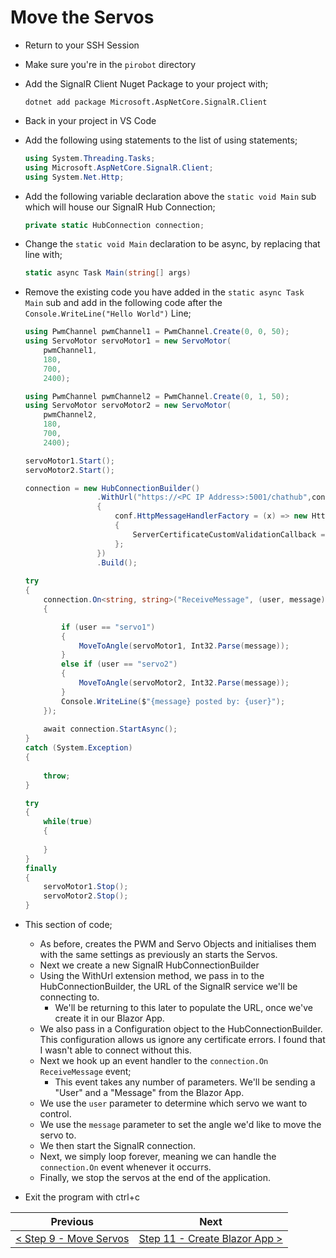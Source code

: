 # Move the Servos #

- Return to your SSH Session
- Make sure you're in the `pirobot` directory
- Add the SignalR Client Nuget Package to your project with;

    ```
    dotnet add package Microsoft.AspNetCore.SignalR.Client
    ```

- Back in your project in VS Code
- Add the following using statements to the list of using statements;

    ```cs
    using System.Threading.Tasks;
    using Microsoft.AspNetCore.SignalR.Client;
    using System.Net.Http;
    ```

- Add the following variable declaration above the `static void Main` sub which will house our SignalR Hub Connection;

    ```cs
    private static HubConnection connection;
    ```

- Change the `static void Main` declaration to be async, by replacing that line with;

    ```cs
    static async Task Main(string[] args)
    ```

- Remove the existing code you have added in the `static async Task Main` sub and add in the following code after the `Console.WriteLine("Hello World")` Line;

    ```cs
    using PwmChannel pwmChannel1 = PwmChannel.Create(0, 0, 50);
    using ServoMotor servoMotor1 = new ServoMotor(
        pwmChannel1,
        180,
        700,
        2400);

    using PwmChannel pwmChannel2 = PwmChannel.Create(0, 1, 50);
    using ServoMotor servoMotor2 = new ServoMotor(
        pwmChannel2,
        180,
        700,
        2400);

    servoMotor1.Start();
    servoMotor2.Start();

    connection = new HubConnectionBuilder()
                    .WithUrl("https://<PC IP Address>:5001/chathub",conf =>
                    {
                        conf.HttpMessageHandlerFactory = (x) => new HttpClientHandler
                        {
                            ServerCertificateCustomValidationCallback = HttpClientHandler.DangerousAcceptAnyServerCertificateValidator,
                        };                    
                    })
                    .Build();
                
    try
    {
        connection.On<string, string>("ReceiveMessage", (user, message) =>
        {

            if (user == "servo1")
            {
                MoveToAngle(servoMotor1, Int32.Parse(message));
            }
            else if (user == "servo2")
            {
                MoveToAngle(servoMotor2, Int32.Parse(message));
            }
            Console.WriteLine($"{message} posted by: {user}");
        });
        
        await connection.StartAsync();
    }
    catch (System.Exception)
    {
        
        throw;
    }

    try
    {
        while(true)
        {
            
        }
    }
    finally
    {
        servoMotor1.Stop();
        servoMotor2.Stop();
    }
    ```

- This section of code;
    - As before, creates the PWM and Servo Objects and initialises them with the same settings as previously an starts the Servos.
    - Next we create a new SignalR HubConnectionBuilder
    - Using the WithUrl extension method, we pass in to the HubConnectionBuilder, the URL of the SignalR service we'll be connecting to.
        - We'll be returning to this later to populate the URL, once we've create it in our Blazor App.
    - We also pass in a Configuration object to the HubConnectionBuilder. This configuration allows us ignore any certificate errors. I found that I wasn't able to connect without this.
    - Next we hook up an event handler to the `connection.On` `ReceiveMessage` event;
        - This event takes any number of parameters. We'll be sending a "User" and a "Message" from the Blazor App.
    - We use the `user` parameter to determine which servo we want to control.
    - We use the `message` parameter to set the angle we'd like to move the servo to.
    - We then start the SignalR connection.
    - Next, we simply loop forever, meaning we can handle the `connection.On` event whenever it occurrs.
    - Finally, we stop the servos at the end of the application.

- Exit the program with ctrl+c

| Previous | Next |
| -------- | ---- |
| [< Step 9 - Move Servos](09-move-servos.md) | [Step 11 - Create Blazor App >](11-create-blazor-app.md) |